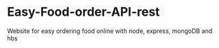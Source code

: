 # Easy-Food-order-API-rest
Website for easy ordering food online with node, express, mongoDB and hbs
